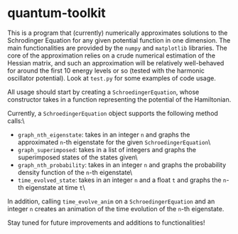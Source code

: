 # quantum-toolkit
 
This is a program that (currently) numerically approximates solutions to the Schrodinger Equation for any given potential function in one dimension. The main functionalities are provided by the `numpy` and `matplotlib` libraries. The core of the approximation relies on a crude numerical estimation of the Hessian matrix, and such an approximation will be relatively well-behaved for around the first 10 energy levels or so (tested with the harmonic oscillator potential). Look at `test.py` for some examples of code usage. 

All usage should start by creating a `SchroedingerEquation`, whose constructor takes in a function representing the potential of the Hamiltonian. 

Currently, a `SchroedingerEquation` object supports the following method calls:\
- `graph_nth_eigenstate`: takes in an integer `n` and graphs the approximated `n`-th eigenstate for the given `SchroedingerEquation`\
- `graph_superimposed`: takes in a list of integers and graphs the superimposed states of the states given\
- `graph_nth_probability`: takes in an integer `n` and graphs the probability density function of the `n`-th eigenstate\
- `time_evolved_state`: takes in an integer `n` and a float `t` and graphs the `n`-th eigenstate at time `t`\

In addition, calling `time_evolve_anim` on a `SchroedingerEquation` and an integer `n` creates an animation of the time evolution of the `n`-th eigenstate. 

Stay tuned for future improvements and additions to functionalities!
